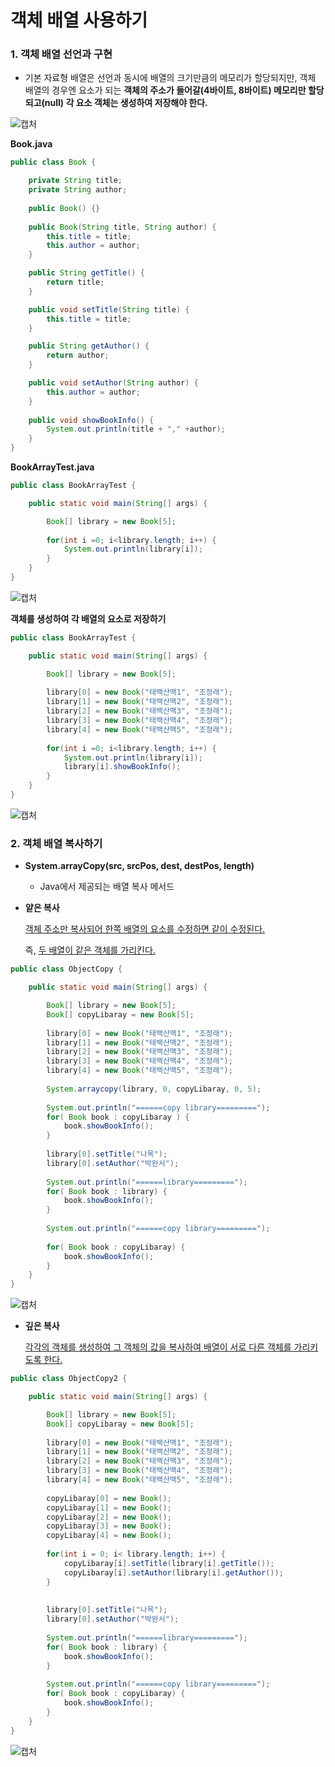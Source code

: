 # 객체 배열 사용하기

### 1. 객체 배열 선언과 구현

- 기본 자료형 배열은 선언과 동시에 배열의 크기만큼의 메모리가 할당되지만, 객체 배열의 경우엔 요소가 되는 **객체의 주소가 들어갈(4바이트, 8바이트) 메모리만 할당되고(null) 각 요소 객체는 생성하여 저장해야 한다.**

![캡처](https://user-images.githubusercontent.com/42603919/149122954-0b958943-5c63-4d2c-85fa-733eec0cea43.PNG)



**Book.java**

```java
public class Book {

	private String title;
	private String author;
	
	public Book() {}
	
	public Book(String title, String author) {
		this.title = title;
		this.author = author;
	}

	public String getTitle() {
		return title;
	}

	public void setTitle(String title) {
		this.title = title;
	}

	public String getAuthor() {
		return author;
	}

	public void setAuthor(String author) {
		this.author = author;
	}
	
	public void showBookInfo() {
		System.out.println(title + "," +author);
	}
}
```



**BookArrayTest.java**

```java
public class BookArrayTest {

	public static void main(String[] args) {

		Book[] library = new Book[5];
				
		for(int i =0; i<library.length; i++) {
			System.out.println(library[i]);
		}
	}
}
```



![캡처](https://user-images.githubusercontent.com/42603919/149123185-c4a42ff5-4082-4890-adb9-c90326f38b58.PNG)



**객체를 생성하여 각 배열의 요소로 저장하기**

```java
public class BookArrayTest {

	public static void main(String[] args) {

		Book[] library = new Book[5];
		
		library[0] = new Book("태백산맥1", "조정래");
		library[1] = new Book("태백산맥2", "조정래");
		library[2] = new Book("태백산맥3", "조정래");
		library[3] = new Book("태백산맥4", "조정래");
		library[4] = new Book("태백산맥5", "조정래");
		
		for(int i =0; i<library.length; i++) {
			System.out.println(library[i]);
			library[i].showBookInfo();
		}
	}
}
```



![캡처](https://user-images.githubusercontent.com/42603919/149123219-15bd2b8d-f0d7-45a1-b9fe-05850b82657d.PNG)



### 2. 객체 배열 복사하기

- **System.arrayCopy(src, srcPos, dest, destPos, length)** 

  - Java에서 제공되는 배열 복사 메서드

- **얕은 복사**

  <u>객체 주소만 복사되어 한쪽 배열의 요소를 수정하면 같이 수정된다.</u>

  즉, <u>두 배열이 같은 객체를 가리킨다.</u>

```java
public class ObjectCopy {

	public static void main(String[] args) {

		Book[] library = new Book[5];
		Book[] copyLibaray = new Book[5];
		
		library[0] = new Book("태백산맥1", "조정래");
		library[1] = new Book("태백산맥2", "조정래");
		library[2] = new Book("태백산맥3", "조정래");
		library[3] = new Book("태백산맥4", "조정래");
		library[4] = new Book("태백산맥5", "조정래");
		
		System.arraycopy(library, 0, copyLibaray, 0, 5);
		
		System.out.println("======copy library=========");
		for( Book book : copyLibaray ) {
			book.showBookInfo();
		}
		
		library[0].setTitle("나목");
		library[0].setAuthor("박완서");
		
		System.out.println("======library=========");
		for( Book book : library) {
			book.showBookInfo();
		}
		
		System.out.println("======copy library=========");
		
		for( Book book : copyLibaray) {
			book.showBookInfo();
		}
	}
}
```



![캡처](https://user-images.githubusercontent.com/42603919/149123275-44b8089e-3a82-4783-9441-ab11961cb4e7.PNG)

- **깊은 복사**

  <u>각각의 객체를 생성하여 그 객체의 값을 복사하여 배열이 서로 다른 객체를 가리키도록 한다.</u>

```java
public class ObjectCopy2 {

	public static void main(String[] args) {

		Book[] library = new Book[5];
		Book[] copyLibaray = new Book[5];
		
		library[0] = new Book("태백산맥1", "조정래");
		library[1] = new Book("태백산맥2", "조정래");
		library[2] = new Book("태백산맥3", "조정래");
		library[3] = new Book("태백산맥4", "조정래");
		library[4] = new Book("태백산맥5", "조정래");
		
		copyLibaray[0] = new Book();
		copyLibaray[1] = new Book();
		copyLibaray[2] = new Book();
		copyLibaray[3] = new Book();
		copyLibaray[4] = new Book();
		
		for(int i = 0; i< library.length; i++) {
			copyLibaray[i].setTitle(library[i].getTitle());
			copyLibaray[i].setAuthor(library[i].getAuthor());
		}
		
		
		library[0].setTitle("나목");
		library[0].setAuthor("박완서");
	
		System.out.println("======library=========");
		for( Book book : library) {
			book.showBookInfo();
		}
		
		System.out.println("======copy library=========");
		for( Book book : copyLibaray) {
			book.showBookInfo();
		}
	}
}
```



![캡처](https://user-images.githubusercontent.com/42603919/149123341-594d784a-fe41-4aca-8a76-bcf233a20817.PNG)